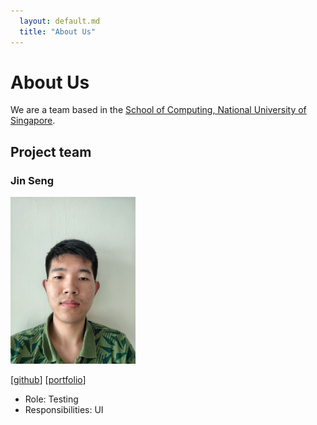 ```yaml
---
  layout: default.md
  title: "About Us"
---
```


# About Us

We are a team based in the [School of Computing, National University of Singapore](http://www.comp.nus.edu.sg).

## Project team

### Jin Seng

<img src="images/teejinseng.png" width="200px">

[[github](https://github.com/TeeJinSeng)]
[[portfolio](team/johndoe.md)]

* Role: Testing
* Responsibilities: UI
